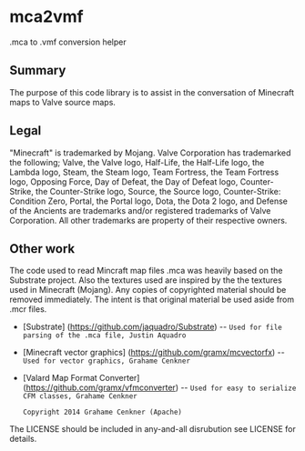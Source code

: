 mca2vmf
=======
.mca to .vmf conversion helper

Summary
-------

The purpose of this code library is to assist in the conversation of Minecraft maps to Valve source maps. 

Legal
-------
"Minecraft" is trademarked by Mojang. Valve Corporation has trademarked the following; Valve, the Valve logo, Half-Life, the Half-Life logo, the Lambda logo, Steam, the Steam logo, Team Fortress, the Team Fortress logo, Opposing Force, Day of Defeat, the Day of Defeat logo, Counter-Strike, the Counter-Strike logo, Source, the Source logo, Counter-Strike: Condition Zero, Portal, the Portal logo, Dota, the Dota 2 logo, and Defense of the Ancients are trademarks and/or registered trademarks of Valve Corporation. All other trademarks are property of their respective owners.

Other work
-------
The code used to read Mincraft map files .mca was heavily based on the Substrate project. Also the textures used are inspired by the the textures used in Minecraft (Mojang). Any copies of copyrighted material should be removed immediately. The intent is that original material be used aside from .mcr files.

* [Substrate] (https://github.com/jaquadro/Substrate) -- `Used for file parsing of the .mca file, Justin Aquadro `
* [Minecraft vector graphics] (https://github.com/gramx/mcvectorfx) -- `Used for vector graphics, Grahame Cenkner `
* [Valard Map Format Converter] (https://github.com/gramx/vfmconverter) -- `Used for easy to serialize CFM classes, Grahame Cenkner `








      Copyright 2014 Grahame Cenkner (Apache)

The LICENSE should be included in any-and-all disrubution see LICENSE for details.
